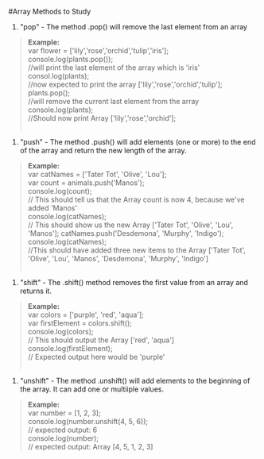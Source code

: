 #Array Methods to Study
1. "pop" - The method .pop() will remove the last element from an array<br>
>**Example:** <br>
> var flower = ['lily','rose','orchid','tulip','iris']; <br>
>console.log(plants.pop()); <br>
>//will print the last element of the array which is 'iris'<br>
>consol.log(plants); <br>
>//now expected to print the array ['lily','rose','orchid','tulip']; <br>
>plants.pop(); <br>
>//will remove the current last element from the array <br>
>console.log(plants); <br>
>//Should now print Array ['lily','rose','orchid']; <br><br>

1. "push" - The method .push() will add elements (one or more) to the end of the array and return the new length of the array. <br>
>**Example:** <br>
> var catNames = ['Tater Tot', 'Olive', 'Lou']; <br>
> var count = animals.push('Manos'); <br>
> console.log(count); <br>
> // This should tell us that the Array count is now 4, because we've added 'Manos' <br>
> console.log(catNames); <br>
> // This should show us the new Array ['Tater Tot', 'Olive', 'Lou', 'Manos'];
> catNames.push('Desdemona', 'Murphy', 'Indigo');<br>
> console.log(catNames); <br>
> //This should have added three new items to the Array ['Tater Tot', 'Olive', 'Lou', 'Manos', 'Desdemona', 'Murphy', 'Indigo'] <br><br>

1. "shift" - The .shift() method removes the first value from an array and returns it. <br>
>**Example:** <br>
> var colors = ['purple', 'red', 'aqua']; <br>
> var firstElement = colors.shift(); <br>
> console.log(colors); <br>
> // This should output the Array ['red', 'aqua'] <br>
> console.log(firstElement); <br>
> // Expected output here would be 'purple'<br><br>

1. "unshift" - The method .unshift() will add elements to the beginning of the array. It can add one or multiiple values. <br>
>**Example:** <br>
> var number = [1, 2, 3]; <br>
> console.log(number.unshift(4, 5, 6)); <br>
>// expected output: 6 <br>
> console.log(number); <br>
>// expected output: Array [4, 5, 1, 2, 3]
